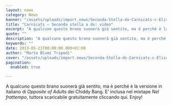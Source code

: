 ```yaml
---
layout: news
category: News
banner: "/assets/uploads/import.news/Seconda-Stella-dx-Carnicats-c-Elisa-Moro-WEB-1024x819.jpg"
title: "Carnicats – Seconda stella a dx: video"
excerpt: "A qualcuno questo brano suonerà già sentito, ma è perché è la versione in italiano di Opposite of Adults dei Chiddy Bang. E’ inclusa nel mixtape Nel frattempo, tuttora scaricabile gratuitamente cliccando qui. Enjoy!"
quote: ""
description: "A qualcuno questo brano suonerà già sentito, ma è perché è la versione in italiano di Opposite of Adults dei Chiddy Bang. E’ inclusa nel mixtape Nel frattempo, tuttora scaricabile gratuitamente cliccando qui. Enjoy!"
keywords: ""
date: 2013-05-21T00:00:00.000+01:00
author: "Marta Blumi Tripodi"
cover: "/assets/uploads/import.news/Seconda-Stella-dx-Carnicats-c-Elisa-Moro-WEB-1024x819.jpg"
pagination:
  enabled: true

---
```


A qualcuno questo brano suonerà già sentito, ma è perché è la versione in italiano di _Opposite of Adults_ dei Chiddy Bang. E’ inclusa nel mixtape _Nel frattempo_, tuttora scaricabile gratuitamente cliccando qui. Enjoy!  